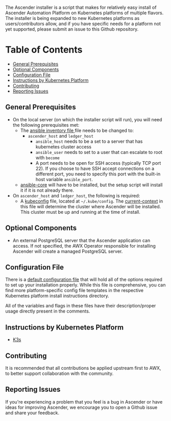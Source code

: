 
The Ascender installer is a script that makes for relatively easy install of Ascender Automation Platform on Kubernetes platforms of multiple flavors. The installer is being expanded to new Kubernetes platforms as users/contributors allow, and if you have specific needs for a platform not yet supported, please submit an issue to this Github repository.

# Table of Contents
- [General Prerequisites](#general-prerequisites)
- [Optional Components](#optional-components)
- [Configuration File](#configuration-file)
- [Instructions by Kubernetes Platform](#instructions-by-kubernetes-platform)
- [Contributing](#contributing)
- [Reporting Issues](#reporting-issues)


## General Prerequisites
- On the local server (on which the installer script will run), you will need the following prerequisites met:
  - The [ansible inventory file ](inventory) file needs to be changed to:
    - `ascender_host` and `ledger_host` 
      - `ansible_host` needs to be a set to a server that has kubernetes cluster access
      - `ansible_user` needs to set to a user that can escalate to root with `become`
      - A port needs to be open for SSH access (typically TCP port 22). If you choose to have SSH accept connections on a different port, you need to specify this port with the built-in host variable `ansible_port`.
  - [ansible-core](https://github.com/ansible/ansible) will have to be installed, but the setup script will install it if it is not already there.
- On `ascender_host` and `ledger_host`, the following is required:
  - A [kubeconfig](https://kubernetes.io/docs/concepts/configuration/organize-cluster-access-kubeconfig/) file, located at `~/.kube/config`. The [current-context](https://kubernetes.io/docs/concepts/configuration/organize-cluster-access-kubeconfig/#context) in this file will determine the cluster where Ascender will be installed. This cluster must be up and running at the time of install.

## Optional Components
- An external PostgreSQL server that the Ascender application can access. If not specified, the AWX Operator responsible for installing Ascender will create a managed PostgreSQL server.

## Configuration File
There is a [default configuration file](playbooks/default.config.yml) that will hold all of the options required to set up your installation properly. While this file is comprehensive, you can find more platform-specific config file templates in the respective Kubernetes platform install instructions directory.

All of the variables and flags in these files have their description/proper usage directly present in the comments.

## Instructions by Kubernetes Platform
- [K3s](ascender-install-instructions/k3s/README.md)

## Contributing
It is recommended that all contributions be applied upstream first to AWX, to better support collaboration with the community.

## Reporting Issues
If you're experiencing a problem that you feel is a bug in Ascender or have ideas for improving Ascender, we encourage you to open a Github issue and share your feedback.